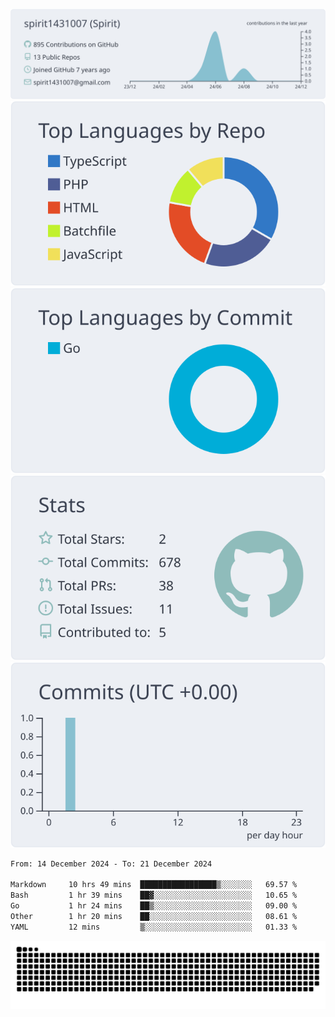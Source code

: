 [![](https://raw.githubusercontent.com/spirit1431007/spirit1431007/master/profile-summary-card-output/nord_bright/0-profile-details.svg)](https://git.io/spiritx)
[![](https://raw.githubusercontent.com/spirit1431007/spirit1431007/master/profile-summary-card-output/nord_bright/1-repos-per-language.svg)](https://git.io/spiritx) [![](https://raw.githubusercontent.com/spirit1431007/spirit1431007/master/profile-summary-card-output/nord_bright/2-most-commit-language.svg)](https://git.io/spiritx)
[![](https://raw.githubusercontent.com/spirit1431007/spirit1431007/master/profile-summary-card-output/nord_bright/3-stats.svg)](https://git.io/spiritx) [![](https://raw.githubusercontent.com/spirit1431007/spirit1431007/master/profile-summary-card-output/nord_bright/4-productive-time.svg)](https://git.io/spiritx)

<!--START_SECTION:waka-->

```txt
From: 14 December 2024 - To: 21 December 2024

Markdown     10 hrs 49 mins  █████████████████▒░░░░░░░   69.57 %
Bash         1 hr 39 mins    ██▓░░░░░░░░░░░░░░░░░░░░░░   10.65 %
Go           1 hr 24 mins    ██▒░░░░░░░░░░░░░░░░░░░░░░   09.00 %
Other        1 hr 20 mins    ██░░░░░░░░░░░░░░░░░░░░░░░   08.61 %
YAML         12 mins         ▒░░░░░░░░░░░░░░░░░░░░░░░░   01.33 %
```

<!--END_SECTION:waka-->

![contribution](https://github.com/spirit1431007/spirit1431007/blob/output/github-contribution-grid-snake.svg)

